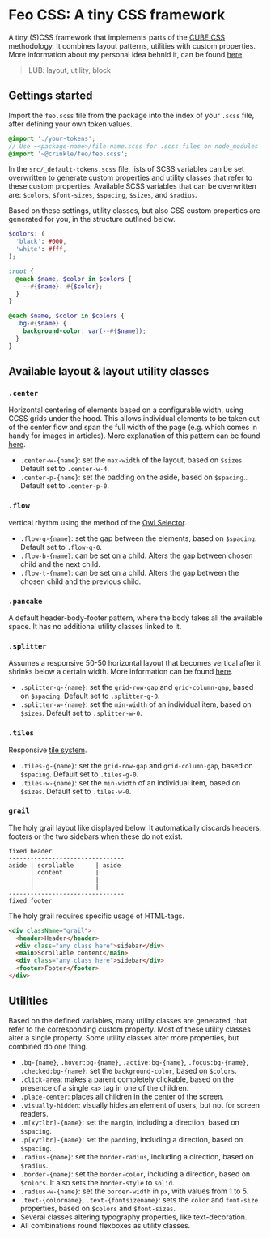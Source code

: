 # Feo CSS: A tiny CSS framework

A tiny (S)CSS framework that implements parts of the [CUBE CSS](https://cube.fyi) methodology. It combines layout patterns, utilities with custom properties. More information about my personal idea behnid it, can be found [here](https://crinkle.dev/writing/my-css-architecture).

> LUB: layout, utility, block

## Gettings started

Import the `feo.scss` file from the package into the index of your `.scss` file, after defining your own token values.

```scss
@import './your-tokens';
// Use ~<package-name>/file-name.scss for .scss files on node_modules
@import '~@crinkle/feo/feo.scss';
```

In the `src/_default-tokens.scss` file, lists of SCSS variables can be set overwritten to generate custom properties and utility classes that refer to these custom properties. Available SCSS variables that can be overwritten are: `$colors`, `$font-sizes`, `$spacing`, `$sizes`, and `$radius`.

Based on these settings, utility classes, but also CSS custom properties are generated for you, in the structure outlined below.

```scss
$colors: (
  'black': #000,
  'white': #fff,
);

:root {
  @each $name, $color in $colors {
    --#{$name}: #{$color};
  }
}

@each $name, $color in $colors {
  .bg-#{$name} {
    background-color: var(--#{$name});
  }
}
```

## Available layout & layout utility classes

### `.center`

Horizontal centering of elements based on a configurable width, using CCSS grids under the hood. This allows individual elements to be taken out of the center flow and span the full width of the page (e.g. which comes in handy for images in articles). More explanation of this pattern can be found [here](https://crinkle.dev/writing/css-layout-patterns#dynamic-centered-layout).

- `.center-w-{name}`: set the `max-width` of the layout, based on `$sizes`. Default set to `.center-w-4`.
- `.center-p-{name}`: set the padding on the aside, based on `$spacing`.. Default set to `.center-p-0`.

### `.flow`

vertical rhythm using the method of the [Owl Selector](https://crinkle.dev/writing/an-ode-to-the-css-owl-selector).

- `.flow-g-{name}`: set the gap between the elements, based on `$spacing`. Default set to `.flow-g-0`.
- `.flow-b-{name}`: can be set on a child. Alters the gap between chosen child and the next child.
- `.flow-t-{name}`: can be set on a child. Alters the gap between the chosen child and the previous child.

### `.pancake`

A default header-body-footer pattern, where the body takes all the available space. It has no additional utility classes linked to it.

### `.splitter`

Assumes a responsive 50-50 horizontal layout that becomes vertical after it shrinks below a certain width. More information can be found [here](https://crinkle.dev/writing/css-layout-patterns#two-way-card-layouts).

- `.splitter-g-{name}`: set the `grid-row-gap` and `grid-column-gap`, based on `$spacing`. Default set to `.splitter-g-0`.
- `.splitter-w-{name}`: set the `min-width` of an individual item, based on `$sizes`. Default set to `.splitter-w-0`.

### `.tiles`

Responsive [tile system](https://crinkle.dev/writing/css-layout-patterns#responsive-multi-column-grid-system).

- `.tiles-g-{name}`: set the `grid-row-gap` and `grid-column-gap`, based on `$spacing`. Default set to `.tiles-g-0`.
- `.tiles-w-{name}`: set the `min-width` of an individual item, based on `$sizes`. Default set to `.tiles-w-0`.

### `grail`

The holy grail layout like displayed below. It automatically discards headers, footers or the two sidebars when these do not exist.

```
fixed header
--------------------------------
aside | scrollable      | aside
      | content         |
      |                 |
      |                 |
--------------------------------
fixed footer
```

The holy grail requires specific usage of HTML-tags.

```html
<div className="grail">
  <header>Header</header>
  <div class="any class here">sidebar</div>
  <main>Scrollable content</main>
  <div class="any class here">sidebar</div>
  <footer>Footer</footer>
</div>
```

## Utilities

Based on the defined variables, many utility classes are generated, that refer to the corresponding custom property. Most of these utility classes alter a single property. Some utility classes alter more properties, but combined do one thing.

- `.bg-{name}`, `.hover:bg-{name}`, `.active:bg-{name}`, `.focus:bg-{name}`, `.checked:bg-{name}`: set the `background-color`, based on `$colors`.
- `.click-area`: makes a parent completely clickable, based on the presence of a single `<a>` tag in one of the children.
- `.place-center`: places all children in the center of the screen.
- `.visually-hidden`: visually hides an element of users, but not for screen readers.
- `.m[xytlbr]-{name}`: set the `margin`, including a direction, based on `$spacing`.
- `.p[xytlbr]-{name}`: set the `padding`, including a direction, based on `$spacing`.
- `.radius-{name}`: set the `border-radius`, including a direction, based on `$radius`.
- `.border-{name}`: set the `border-color`, including a direction, based on `$colors`. It also sets the `border-style` to `solid`.
- `.radius-w-{name}`: set the `border-width` in `px`, with values from 1 to 5.
- `.text-{colorname}`, `.text-{fontsizename}`: sets the `color` and `font-size` properties, based on `$colors` and `$font-sizes`.
- Several classes altering typography properties, like text-decoration.
- All combinations round flexboxes as utility classes.
